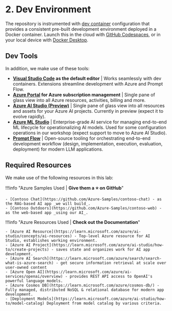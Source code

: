 # 2. Dev Environment

The repository is instrumented with [dev container](https://containers.dev) configuration that provides a consistent pre-built development environment deployed in a Docker container. Launch this in the cloud with [GitHub Codespaces](https://docs.github.com/codespaces), or in your local device with [Docker Desktop](https://www.docker.com/products/docker-desktop/).

## Dev Tools

In addition, we make use of these tools:

- **[Visual Studio Code](https://code.visualstudio.com/) as the default editor** | Works seamlessly with dev containers. Extensions streamline development with Azure and Prompt Flow. 
- **[Azure Portal](https://portal.azure.com) for Azure subscription management** | Single pane of glass view into all Azure resources, activities, billing and more.
- **[Azure AI Studio (Preview)](https://ai.azure.com)** | Single pane of glass view into all resources and assets for your Azure AI projects. Currently in preview (expect it to evolve rapidly).
- **[Azure ML Studio](https://ml.azure.com)** | Enterprise-grade AI service for managing end-to-end ML lifecycle for operationalizing AI models. Used for some configuration operations in our workshop (expect support to move to Azure AI Studio).
- **[Prompt Flow](https://github.com/microsoft/promptflow)** | Open-source tooling for orchestrating end-to-end development workflow (design, implementation, execution, evaluation, deployment) for modern LLM applications.

## Required Resources

We make use of the following resources in this lab:

!!!info "Azure Samples Used | **Give them a ⭐️ on GitHub**"

    - [Contoso Chat](https://github.com/Azure-Samples/contoso-chat) - as the RAG-based AI app _we will build_.
    - [Contoso Outdoors](https://github.com/Azure-Samples/contoso-web) - as the web-based app _using our AI_.

!!!info "Azure Resources Used | **Check out the Documentation**"

    - [Azure AI Resource](https://learn.microsoft.com/azure/ai-studio/concepts/ai-resources) - Top-level Azure resource for AI Studio, establishes working environment.
    - [Azure AI Project](https://learn.microsoft.com/azure/ai-studio/how-to/create-projects) - saves state and organizes work for AI app development.
    - [Azure AI Search](https://learn.microsoft.com/azure/search/search-what-is-azure-search) - get secure information retrieval at scale over user-owned content 
    - [Azure Open AI](https://learn.microsoft.com/azure/ai-services/openai/overview) - provides REST API access to OpenAI's powerful language models.
    - [Azure Cosmos DB](https://learn.microsoft.com/azure/cosmos-db/) - Fully managed, distributed NoSQL & relational database for modern app development.
    - [Deployment Models](https://learn.microsoft.com/azure/ai-studio/how-to/model-catalog) Deployment from model catalog by various criteria.
